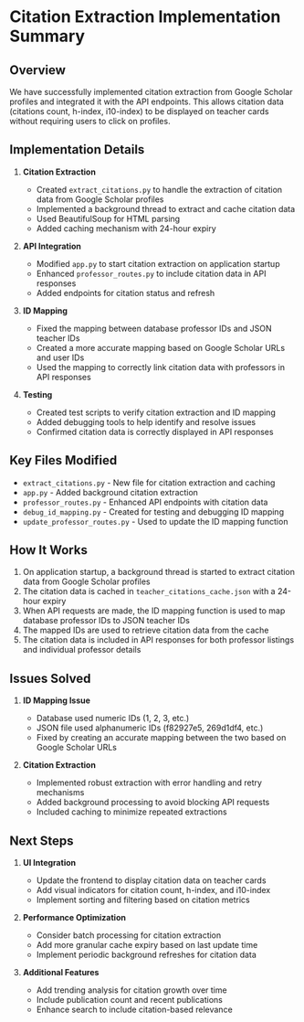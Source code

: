 # Citation Extraction Implementation Summary

## Overview

We have successfully implemented citation extraction from Google Scholar profiles and integrated it with the API endpoints. This allows citation data (citations count, h-index, i10-index) to be displayed on teacher cards without requiring users to click on profiles.

## Implementation Details

1. **Citation Extraction**
   - Created `extract_citations.py` to handle the extraction of citation data from Google Scholar profiles
   - Implemented a background thread to extract and cache citation data
   - Used BeautifulSoup for HTML parsing
   - Added caching mechanism with 24-hour expiry

2. **API Integration**
   - Modified `app.py` to start citation extraction on application startup
   - Enhanced `professor_routes.py` to include citation data in API responses
   - Added endpoints for citation status and refresh

3. **ID Mapping**
   - Fixed the mapping between database professor IDs and JSON teacher IDs
   - Created a more accurate mapping based on Google Scholar URLs and user IDs
   - Used the mapping to correctly link citation data with professors in API responses

4. **Testing**
   - Created test scripts to verify citation extraction and ID mapping
   - Added debugging tools to help identify and resolve issues
   - Confirmed citation data is correctly displayed in API responses

## Key Files Modified

- `extract_citations.py` - New file for citation extraction and caching
- `app.py` - Added background citation extraction
- `professor_routes.py` - Enhanced API endpoints with citation data
- `debug_id_mapping.py` - Created for testing and debugging ID mapping
- `update_professor_routes.py` - Used to update the ID mapping function

## How It Works

1. On application startup, a background thread is started to extract citation data from Google Scholar profiles
2. The citation data is cached in `teacher_citations_cache.json` with a 24-hour expiry
3. When API requests are made, the ID mapping function is used to map database professor IDs to JSON teacher IDs
4. The mapped IDs are used to retrieve citation data from the cache
5. The citation data is included in API responses for both professor listings and individual professor details

## Issues Solved

1. **ID Mapping Issue**
   - Database used numeric IDs (1, 2, 3, etc.)
   - JSON file used alphanumeric IDs (f82927e5, 269d1df4, etc.)
   - Fixed by creating an accurate mapping between the two based on Google Scholar URLs

2. **Citation Extraction**
   - Implemented robust extraction with error handling and retry mechanisms
   - Added background processing to avoid blocking API requests
   - Included caching to minimize repeated extractions

## Next Steps

1. **UI Integration**
   - Update the frontend to display citation data on teacher cards
   - Add visual indicators for citation count, h-index, and i10-index
   - Implement sorting and filtering based on citation metrics

2. **Performance Optimization**
   - Consider batch processing for citation extraction
   - Add more granular cache expiry based on last update time
   - Implement periodic background refreshes for citation data

3. **Additional Features**
   - Add trending analysis for citation growth over time
   - Include publication count and recent publications
   - Enhance search to include citation-based relevance